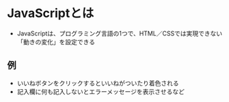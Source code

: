 # JavaScriptとは
- JavaScriptは、プログラミング言語の1つで、HTML／CSSでは実現できない「動きの変化」を設定できる
## 例
- いいねボタンをクリックするといいねがついたり着色される
- 記入欄に何も記入しないとエラーメッセージを表示させるなど
